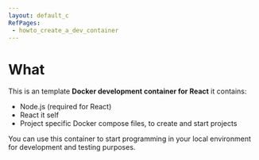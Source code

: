 ```yaml
---
layout: default_c
RefPages:
 - howto_create_a_dev_container
--- 
```



# What
This is an template **Docker development container for React** it contains:
- Node.js (required for React)
- React it self
- Project specific Docker compose files, to create and start projects 

You can use this container to start programming in your local environment for development and testing purposes.

